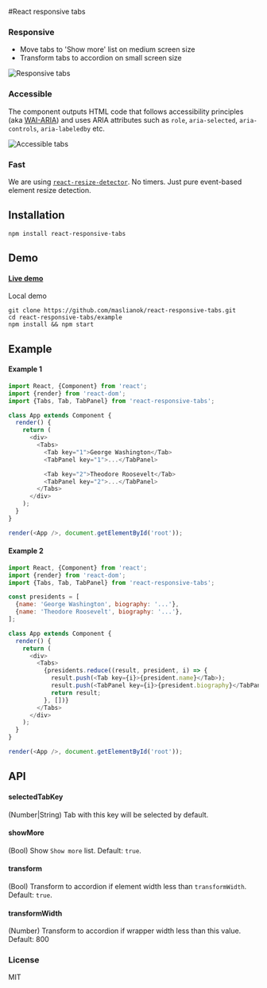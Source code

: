 #React responsive tabs

### Responsive
* Move tabs to 'Show more' list on medium screen size
* Transform tabs to accordion on small screen size

![Responsive tabs](https://cloud.githubusercontent.com/assets/3485490/11324577/f6536f2c-913d-11e5-80b0-8755a2ec11cb.gif)

### Accessible
The component outputs HTML code that follows accessibility principles (aka [WAI-ARIA](https://en.wikipedia.org/wiki/WAI-ARIA)) and uses ARIA attributes such as `role`, `aria-selected`, `aria-controls`, `aria-labeledby` etc.

![Accessible tabs](https://cloud.githubusercontent.com/assets/3485490/11324576/f4775a4c-913d-11e5-9ec2-f13beb8bd578.gif)

### Fast
We are using [`react-resize-detector`](https://github.com/maslianok/react-resize-detector). No timers. Just pure event-based element resize detection.


## Installation
`npm install react-responsive-tabs`


## Demo

#### [Live demo](http://maslianok.github.io/react-responsive-tabs/)

Local demo
```
git clone https://github.com/maslianok/react-responsive-tabs.git
cd react-responsive-tabs/example
npm install && npm start
```


## Example

#### Example 1
```javascript
import React, {Component} from 'react';
import {render} from 'react-dom';
import {Tabs, Tab, TabPanel} from 'react-responsive-tabs';

class App extends Component {
  render() {
    return (
      <div>
        <Tabs>
          <Tab key="1">George Washington</Tab>
          <TabPanel key="1">...</TabPanel>

          <Tab key="2">Theodore Roosevelt</Tab>
          <TabPanel key="2">...</TabPanel>
        </Tabs>
      </div>
    );
  }
}

render(<App />, document.getElementById('root'));
```

#### Example 2
```javascript
import React, {Component} from 'react';
import {render} from 'react-dom';
import {Tabs, Tab, TabPanel} from 'react-responsive-tabs';

const presidents = [
  {name: 'George Washington', biography: '...'},
  {name: 'Theodore Roosevelt', biography: '...'},
];

class App extends Component {
  render() {
    return (
      <div>
        <Tabs>
          {presidents.reduce((result, president, i) => {
            result.push(<Tab key={i}>{president.name}</Tab>);
            result.push(<TabPanel key={i}>{president.biography}</TabPanel>);
            return result;
          }, [])}
        </Tabs>
      </div>
    );
  }
}

render(<App />, document.getElementById('root'));
```

## API

#### selectedTabKey
(Number|String) Tab with this key will be selected by default.

#### showMore
(Bool) Show `Show more` list. Default: `true`.

#### transform
(Bool) Transform to accordion if element width less than `transformWidth`. Default: `true`.

#### transformWidth
(Number) Transform to accordion if wrapper width less than this value. Default: 800

### License
MIT
